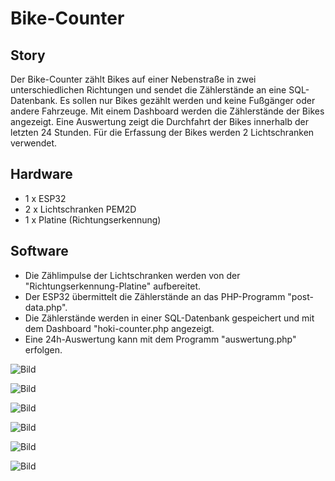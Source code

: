 # Bike-Counter

## Story
Der Bike-Counter zählt Bikes auf einer Nebenstraße in zwei unterschiedlichen Richtungen und sendet die Zählerstände an eine SQL-Datenbank. Es sollen nur Bikes gezählt werden und keine Fußgänger oder andere Fahrzeuge. Mit einem Dashboard werden die Zählerstände der Bikes angezeigt. Eine Auswertung zeigt die Durchfahrt der Bikes innerhalb der letzten 24 Stunden. Für die Erfassung der Bikes werden 2 Lichtschranken verwendet.

## Hardware
+ 1 x ESP32
+ 2 x Lichtschranken PEM2D
+ 1 x Platine (Richtungserkennung)

## Software
+ Die Zählimpulse der Lichtschranken werden von der "Richtungserkennung-Platine" aufbereitet.
+ Der ESP32 übermittelt die Zählerstände an das PHP-Programm "post-data.php".
+ Die Zählerstände werden in einer SQL-Datenbank gespeichert und mit dem Dashboard "hoki-counter.php angezeigt.
+ Eine 24h-Auswertung kann mit dem Programm "auswertung.php" erfolgen.


![Bild](pic/Sensor-Schema.png)

![Bild](pic/Hoki-Bike-Counter-Impulsdiagramm.png)

![Bild](pic/RichtungserkennungV4.png)

![Bild](pic/Richtungserkennung.png)

![Bild](pic/Dashboard.png)

![Bild](pic/Auswertung.png)

